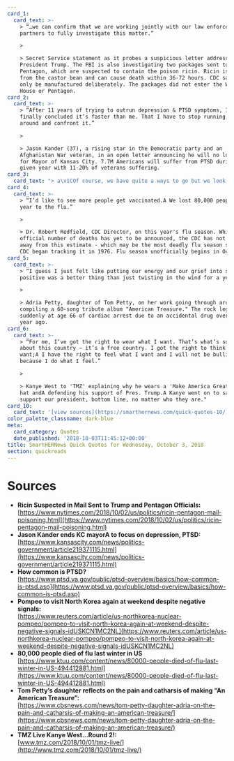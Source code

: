 ```yaml
---
card_1:
  card_text: >-
    > “…we can confirm that we are working jointly with our law enforcement
    partners to fully investigate this matter.”

    > 

    > Secret Service statement as it probes a suspicious letter addressed to
    President Trump. The FBI is also investigating two packages sent to the
    Pentagon, which are suspected to contain the poison ricin. Ricin is made
    from the castor bean and can cause death within 36-72 hours. CDC says it can
    only be manufactured deliberately. The packages did not enter the White
    House or Pentagon.
card_2:
  card_text: >-
    > “After 11 years of trying to outrun depression & PTSD symptoms, I have
    finally concluded it’s faster than me. That I have to stop running, turn
    around and confront it.”

    > 

    > Jason Kander (37), a rising star in the Democratic party and an
    Afghanistan War veteran, in an open letter announcing he will no longer run
    for Mayor of Kansas City. 7.7M Americans will suffer from PTSD during a
    given year with 11-20% of veterans suffering.
card_3:
  card_text: "> a\x1COf course, we have quite a ways to go but we look forward to the next steps in this conversation.a\x1D\n> \n> State Department spokeswoman on U.S. Secretary of State Mike Pompeo's multi-country visit, which will include a visit with Kim Jong Un this Sunday in North Korea. This will be his 4th visit and he is expected to help plan a second meeting between Kim & President Trump."
card_4:
  card_text: >-
    > “I’d like to see more people get vaccinated.A We lost 80,000 people last
    year to the flu.”

    > 

    > Dr. Robert Redfield, CDC Director, on this year's flu season. While the
    official number of deaths has yet to be announced, the CDC has not backed
    away from this estimate - which may be the most deadly flu season since the
    CDC began tracking it in 1976. Flu season unofficially begins in October.
card_5:
  card_text: >-
    > “I guess I just felt like putting our energy and our grief into something
    positive was a better thing than just twisting in the wind for a year.”

    > 

    > Adria Petty, daughter of Tom Petty, on her work going through archives,
    compiling a 60-song tribute album "American Treasure." The rock legend died
    suddenly at age 66 of cardiac arrest due to an accidental drug overdose one
    year ago.
card_6:
  card_text: >-
    > “For me, I’ve got the right to wear what I want. That’s what’s so dope
    about this country – it’s a free country. I got the right to think what I
    want;A I have the right to feel what I want and I will not be bullied
    because I do what I feel.”

    > 

    > Kanye West to 'TMZ' explaining why he wears a 'Make America Great Again'
    hat andA defending his support of Pres. Trump.A Kanye went on to say "I
    support our president, bottom line, no matter who they are."
card_10:
  card_text: '[view sources](https://smarthernews.com/quick-quotes-10/)'
color_palette_classname: dark-blue
meta:
  card_category: Quotes
  date_published: '2018-10-03T11:45:12+00:00'
title: SmartHERNews Quick Quotes for Wednesday, October 3, 2018
section: quickreads
---
```

Sources
=======

*   **Ricin Suspected in Mail Sent to Trump and Pentagon Officials:**  
    [https://www.nytimes.com/2018/10/02/us/politics/ricin-pentagon-mail-poisoning.html](https://www.nytimes.com/2018/10/02/us/politics/ricin-pentagon-mail-poisoning.html)
*   **Jason Kander ends KC mayorA to focus on depression, PTSD:**  
    [https://www.kansascity.com/news/politics-government/article219371115.html](https://www.kansascity.com/news/politics-government/article219371115.html)
*   **How common is PTSD?**  
    [https://www.ptsd.va.gov/public/ptsd-overview/basics/how-common-is-ptsd.asp](https://www.ptsd.va.gov/public/ptsd-overview/basics/how-common-is-ptsd.asp)
*   **Pompeo to visit North Korea again at weekend despite negative signals:**  
    [https://www.reuters.com/article/us-northkorea-nuclear-pompeo/pompeo-to-visit-north-korea-again-at-weekend-despite-negative-signals-idUSKCN1MC2NL](https://www.reuters.com/article/us-northkorea-nuclear-pompeo/pompeo-to-visit-north-korea-again-at-weekend-despite-negative-signals-idUSKCN1MC2NL)
*   **80,000 people died of flu last winter in US**  
    [https://www.ktuu.com/content/news/80000-people-died-of-flu-last-winter-in-US-494412881.html](https://www.ktuu.com/content/news/80000-people-died-of-flu-last-winter-in-US-494412881.html)
*   **Tom Petty’s daughter reflects on the pain and catharsis of making “An American Treasure”:**  
    [https://www.cbsnews.com/news/tom-petty-daughter-adria-on-the-pain-and-catharsis-of-making-an-american-treasure/](https://www.cbsnews.com/news/tom-petty-daughter-adria-on-the-pain-and-catharsis-of-making-an-american-treasure/)
*   **TMZ Live Kanye West…Round 2!:**  
    [www.tmz.com/2018/10/01/tmz-live/](http://www.tmz.com/2018/10/01/tmz-live/)